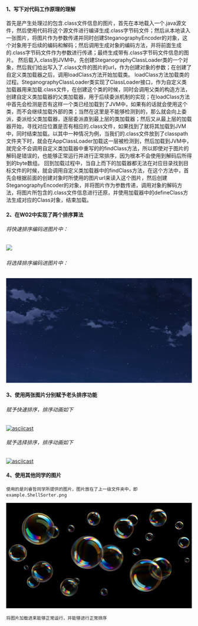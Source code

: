#### 1、写下对代码工作原理的理解
首先是产生处理过的包含.class文件信息的图片，首先在本地载入一个.java源文件，然后使用代码将这个源文件进行编译生成.class字节码文件；然后从本地读入一张图片，将图片作为参数传递并同时创建SteganographyEncoder的对象，这个对象用于后续的编码和解码；然后调用生成对象的编码方法，并将前面生成的.class字节码文件作为参数进行传递；最终生成带有.class字节码文件信息的图片。
然后载入.class到JVM中。先创建SteganographyClassLoader类的一个对象，然后我们给出写入了.class文件的图片的url，作为创建对象的参数；在创建了自定义类加载器之后，调用loadClass方法开始加载类。
loadClass方法加载类的过程。SteganographyClassLoader类实现了ClassLoader接口，作为自定义类加载器用来加载.class文件，在创建这个类的时候，同时会调用父类的构造方法，创建自定义类加载器的父类加载器，用于后续委派机制的实现；在loadClass方法中首先会检测是否有这样一个类已经加载到了JVM中，如果有的话就会使用这个类，而不会继续加载外部的类；当然在这里是不能够检测到的，那么就会向上委派，委派给父类加载器，逐层委派直到最上层的类加载器；然后又从最上层的加载器开始，寻找对应位置是否有相应的.class文件，如果找到了就将其加载到JVM中，同时结束加载。以其中一种情况为例，当我们的.class文件放到了classpath文件夹下时，就会在AppClassLoader加载这一层被检测到，然后加载到JVM中，就完全不会调用自定义类加载器中重写的的findClass方法，所以即使对于图片的解码是错误的，也能够正常运行并进行正常排序，因为根本不会使用到解码后所得到的byte数组。
回到加载过程中，当自上而下的加载器都无法在对应目录找到目标文件的时候，就会调用自定义类加载器中的findClass方法，在这个方法中，首先会根据前面的创建对象时所使用的图片url来读入这个图片，然后创建SteganographyEncoder的对象，并将图片作为参数传递，调用对象的解码方法，将图片所包含的.class文件信息进行还原，并使用加载器中的defineClass方法生成对应的Class对象，结束加载。


#### 2、在W02中实现了两个排序算法

###### 将快速排序编码进图片中：

![](../example.QuickSort.png)

###### 将选择排序编码进图片中：

![](../example.SelectSort.png)


#### 3、使用两张图片分别赋予老头排序功能

###### 赋予快速排序，排序动画如下

[![asciicast](https://asciinema.org/a/436507.svg)](https://asciinema.org/a/98npQ3l0X8FT7CtDnmlUd3GES)


###### 赋予选择排序，排序动画如下

[![asciicast](https://asciinema.org/a/436507.svg)](https://asciinema.org/a/F69d6h3tHsSbFpZhRaZ44JAVt)

#### 4、使用其他同学的图片
    使用的是刘睿哲同学所提供的图片，图片放在了上一级文件夹中，即example.ShellSorter.png

![](../example.ShellSorter.png)

    将图片加载进来能够正常运行，并能够进行正常排序